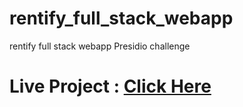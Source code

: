 # rentify_full_stack_webapp
rentify full stack webapp
Presidio challenge

<h1> Live Project : <a href="https://better-blog-now.netlify.app/">Click Here</a></h1>
